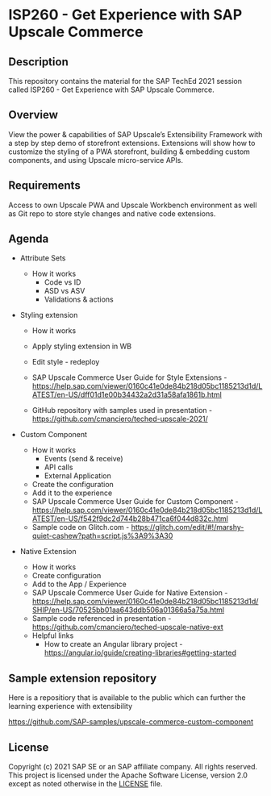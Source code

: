 # ISP260 - Get Experience with SAP Upscale Commerce

## Description

This repository contains the material for the SAP TechEd 2021 session called ISP260 - Get Experience with SAP Upscale Commerce.  

## Overview

View the power & capabilities of SAP Upscale’s Extensibility Framework with a step by step demo of storefront extensions. Extensions will show how to customize the styling of a PWA storefront, building & embedding custom components, and using Upscale micro-service APIs.

## Requirements

Access to own Upscale PWA and Upscale Workbench environment as well as Git repo to store style changes and native code extensions.

## Agenda
- Attribute Sets
    - How it works
	    - Code vs ID
		- ASD vs ASV
		- Validations & actions

- Styling extension
    - How it works
	- Apply styling extension in WB
	- Edit style - redeploy
	- SAP Upscale Commerce User Guide for Style Extensions - https://help.sap.com/viewer/0160c41e0de84b218d05bc1185213d1d/LATEST/en-US/dff01d1e00b34432a2d31a58afa1861b.html

    - GitHub repository with samples used in presentation - https://github.com/cmanciero/teched-upscale-2021/

- Custom Component
	- How it works
		- Events (send & receive)
		- API calls
		- External Application
	- Create the configuration
	- Add it to the experience
	- SAP Upscale Commerce User Guide for Custom Component - https://help.sap.com/viewer/0160c41e0de84b218d05bc1185213d1d/LATEST/en-US/f542f9dc2d744b28b471ca6f044d832c.html
	- Sample code on Glitch.com - https://glitch.com/edit/#!/marshy-quiet-cashew?path=script.js%3A9%3A30


- Native Extension 
	- How it works
	- Create configuration
	- Add to the App / Experience
	- SAP Upscale Commerce User Guide for Native Extension - https://help.sap.com/viewer/0160c41e0de84b218d05bc1185213d1d/SHIP/en-US/70525bb01aa643ddb506a01366a5a75a.html
	- Sample code referenced in presentation - https://github.com/cmanciero/teched-upscale-native-ext
	- Helpful links
		- How to create an Angular library project - https://angular.io/guide/creating-libraries#getting-started 

## Sample extension repository

Here is a repositiory that is available to the public which can further the learning experience with extensibility

https://github.com/SAP-samples/upscale-commerce-custom-component


## License
Copyright (c) 2021 SAP SE or an SAP affiliate company. All rights reserved. This project is licensed under the Apache Software License, version 2.0 except as noted otherwise in the [LICENSE](LICENSES/Apache-2.0.txt) file.
